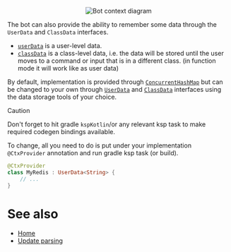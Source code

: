 <p align="center">
  <img src="https://github.com/user-attachments/assets/60bb58ae-1806-4b8d-8550-833b09c2b606" alt="Bot context diagram" />
</p>

The bot can also provide the ability to remember some data through the `UserData` and `ClassData` interfaces.

- [`userData`](https://vendelieu.github.io/telegram-bot/telegram-bot/eu.vendeli.tgbot.interfaces.ctx/-user-data/index.html) is a user-level data.
- [`classData`](https://vendelieu.github.io/telegram-bot/telegram-bot/eu.vendeli.tgbot.interfaces.ctx/-class-data/index.html) is a class-level data, i.e. the data will be stored until the user moves to a command or input that is in a
  different class. (in function mode it will work like as user data)

By default, implementation is provided through [`ConcurrentHashMap`](https://kotlinlang.org/api/latest/jvm/stdlib/kotlin.collections/java.util.concurrent.-concurrent-map/) but can be changed to your own through [`UserData`](https://vendelieu.github.io/telegram-bot/telegram-bot/eu.vendeli.tgbot.interfaces.ctx/-user-data/index.html) and [`ClassData`](https://vendelieu.github.io/telegram-bot/telegram-bot/eu.vendeli.tgbot.interfaces.ctx/-class-data/index.html) interfaces using
the data storage tools of your choice.


> [!CAUTION]
> Don't forget to hit gradle `kspKotlin`/or any relevant ksp task to make required codegen bindings available. 


To change, all you need to do is put under your implementation `@CtxProvider` annotation and run gradle ksp task (or build).

```kotlin
@CtxProvider
class MyRedis : UserData<String> {
    // ...
}

```

# See also

* [Home](https://github.com/vendelieu/telegram-bot/wiki)
* [Update parsing](https://github.com/vendelieu/telegram-bot/wiki/Update-parsing)